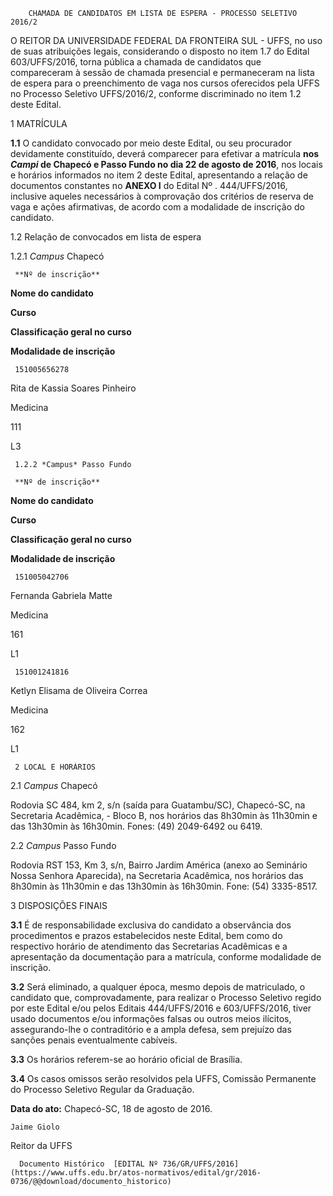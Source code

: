         CHAMADA DE CANDIDATOS EM LISTA DE ESPERA - PROCESSO SELETIVO 2016/2  

O REITOR DA UNIVERSIDADE FEDERAL DA FRONTEIRA SUL - UFFS, no uso de suas atribuições legais, considerando o disposto no item 1.7 do Edital 603/UFFS/2016, torna pública a chamada de candidatos que compareceram à sessão de chamada presencial e permaneceram na lista de espera para o preenchimento de vaga nos cursos oferecidos pela UFFS no Processo Seletivo UFFS/2016/2, conforme discriminado no item 1.2 deste Edital.

 1 MATRÍCULA

 **1.1** O candidato convocado por meio deste Edital, ou seu procurador devidamente constituído, deverá comparecer para efetivar a matrícula **nos *Campi* de Chapecó e Passo Fundo no dia 22 de agosto de 2016**, nos locais e horários informados no item 2 deste Edital, apresentando a relação de documentos constantes no **ANEXO I** do Edital Nº . 444/UFFS/2016, inclusive aqueles necessários à comprovação dos critérios de reserva de vaga e ações afirmativas, de acordo com a modalidade de inscrição do candidato.

 1.2 Relação de convocados em lista de espera

 1.2.1 *Campus* Chapecó

     **Nº de inscrição**

   **Nome do candidato**

   **Curso**

   **Classificação geral no curso**

   **Modalidade de inscrição**

     151005656278

   Rita de Kassia Soares Pinheiro

   Medicina

   111

   L3

     1.2.2 *Campus* Passo Fundo

     **Nº de inscrição**

   **Nome do candidato**

   **Curso**

   **Classificação geral no curso**

   **Modalidade de inscrição**

     151005042706

   Fernanda Gabriela Matte

   Medicina

   161

   L1

     151001241816

   Ketlyn Elisama de Oliveira Correa

   Medicina

   162

   L1

     2 LOCAL E HORÁRIOS

 2.1 *Campus* Chapecó

 Rodovia SC 484, km 2, s/n (saída para Guatambu/SC), Chapecó-SC, na Secretaria Acadêmica, - Bloco B, nos horários das 8h30min às 11h30min e das 13h30min às 16h30min. Fones: (49) 2049-6492 ou 6419.

 2.2 *Campus* Passo Fundo

 Rodovia RST 153, Km 3, s/n, Bairro Jardim América (anexo ao Seminário Nossa Senhora Aparecida), na Secretaria Acadêmica, nos horários das 8h30min às 11h30min e das 13h30min às 16h30min. Fone: (54) 3335-8517.

 3 DISPOSIÇÕES FINAIS

 **3.1** É de responsabilidade exclusiva do candidato a observância dos procedimentos e prazos estabelecidos neste Edital, bem como do respectivo horário de atendimento das Secretarias Acadêmicas e a apresentação da documentação para a matrícula, conforme modalidade de inscrição.

 **3.2** Será eliminado, a qualquer época, mesmo depois de matriculado, o candidato que, comprovadamente, para realizar o Processo Seletivo regido por este Edital e/ou pelos Editais 444/UFFS/2016 e 603/UFFS/2016, tiver usado documentos e/ou informações falsas ou outros meios ilícitos, assegurando-lhe o contraditório e a ampla defesa, sem prejuízo das sanções penais eventualmente cabíveis.

 **3.3** Os horários referem-se ao horário oficial de Brasília.

 **3.4** Os casos omissos serão resolvidos pela UFFS, Comissão Permanente do Processo Seletivo Regular da Graduação.

  

   **Data do ato:** Chapecó-SC, 18 de agosto de 2016.   
 

    Jaime Giolo   
 Reitor da UFFS 

      Documento Histórico  [EDITAL Nº 736/GR/UFFS/2016](https://www.uffs.edu.br/atos-normativos/edital/gr/2016-0736/@@download/documento_historico)     
      